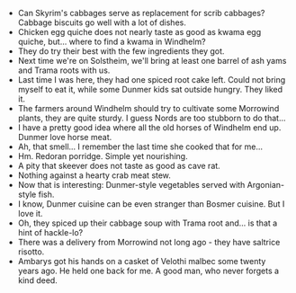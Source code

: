 - Can Skyrim's cabbages serve as replacement for scrib cabbages? Cabbage biscuits go well with a lot of dishes.
- Chicken egg quiche does not nearly taste as good as kwama egg quiche, but... where to find a kwama in Windhelm?
- They do try their best with the few ingredients they got.
- Next time we're on Solstheim, we'll bring at least one barrel of ash yams and Trama roots with us.
- Last time I was here, they had one spiced root cake left. Could not bring myself to eat it, while some Dunmer kids sat outside hungry. They liked it.
- The farmers around Windhelm should try to cultivate some Morrowind plants, they are quite sturdy. I guess Nords are too stubborn to do that...
- I have a pretty good idea where all the old horses of Windhelm end up. Dunmer love horse meat.
- Ah, that smell... I remember the last time she cooked that for me...
- Hm. Redoran porridge. Simple yet nourishing.
- A pity that skeever does not taste as good as cave rat.
- Nothing against a hearty crab meat stew.
- Now that is interesting: Dunmer-style vegetables served with Argonian-style fish.
- I know, Dunmer cuisine can be even stranger than Bosmer cuisine. But I love it.
- Oh, they spiced up their cabbage soup with Trama root and... is that a hint of hackle-lo?
- There was a delivery from Morrowind not long ago - they have saltrice risotto.
- Ambarys got his hands on a casket of Velothi malbec some twenty years ago. He held one back for me. A good man, who never forgets a kind deed.
